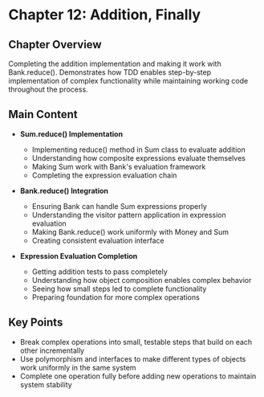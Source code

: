 # Chapter 12: Addition, Finally

## Chapter Overview
Completing the addition implementation and making it work with Bank.reduce(). Demonstrates how TDD enables step-by-step implementation of complex functionality while maintaining working code throughout the process.

## Main Content
- **Sum.reduce() Implementation**
  - Implementing reduce() method in Sum class to evaluate addition
  - Understanding how composite expressions evaluate themselves
  - Making Sum work with Bank's evaluation framework
  - Completing the expression evaluation chain

- **Bank.reduce() Integration**
  - Ensuring Bank can handle Sum expressions properly
  - Understanding the visitor pattern application in expression evaluation
  - Making Bank.reduce() work uniformly with Money and Sum
  - Creating consistent evaluation interface

- **Expression Evaluation Completion**
  - Getting addition tests to pass completely
  - Understanding how object composition enables complex behavior
  - Seeing how small steps led to complete functionality
  - Preparing foundation for more complex operations

## Key Points
- Break complex operations into small, testable steps that build on each other incrementally
- Use polymorphism and interfaces to make different types of objects work uniformly in the same system
- Complete one operation fully before adding new operations to maintain system stability